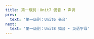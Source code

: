 ```yaml
---
title: 第一级别：Unit7 促音 • 声调
prev:
  text: '第一级别：Unit6 长音'
next:
  text: '第一级别：Unit8 拗音 • 英语字母'
---
```

